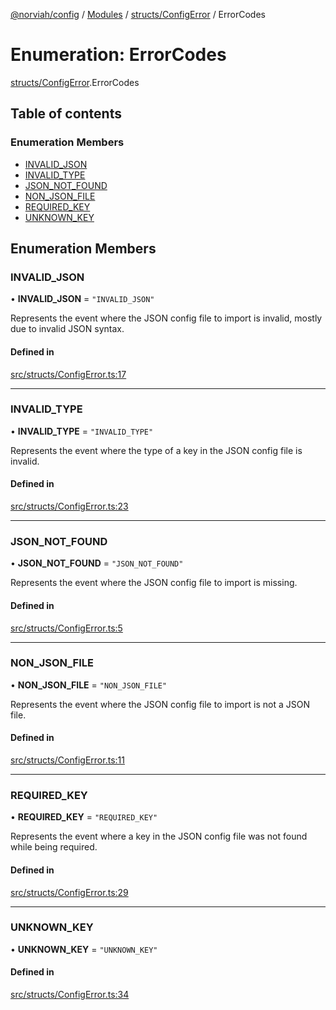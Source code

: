 [@norviah/config](../README.md) / [Modules](../modules.md) / [structs/ConfigError](../modules/structs_ConfigError.md) / ErrorCodes

# Enumeration: ErrorCodes

[structs/ConfigError](../modules/structs_ConfigError.md).ErrorCodes

## Table of contents

### Enumeration Members

- [INVALID\_JSON](structs_ConfigError.ErrorCodes.md#invalid_json)
- [INVALID\_TYPE](structs_ConfigError.ErrorCodes.md#invalid_type)
- [JSON\_NOT\_FOUND](structs_ConfigError.ErrorCodes.md#json_not_found)
- [NON\_JSON\_FILE](structs_ConfigError.ErrorCodes.md#non_json_file)
- [REQUIRED\_KEY](structs_ConfigError.ErrorCodes.md#required_key)
- [UNKNOWN\_KEY](structs_ConfigError.ErrorCodes.md#unknown_key)

## Enumeration Members

### INVALID\_JSON

• **INVALID\_JSON** = ``"INVALID_JSON"``

Represents the event where the JSON config file to import is invalid,
mostly due to invalid JSON syntax.

#### Defined in

[src/structs/ConfigError.ts:17](https://github.com/norviah/config/blob/a09ff28/src/structs/ConfigError.ts#L17)

___

### INVALID\_TYPE

• **INVALID\_TYPE** = ``"INVALID_TYPE"``

Represents the event where the type of a key in the JSON config file is
invalid.

#### Defined in

[src/structs/ConfigError.ts:23](https://github.com/norviah/config/blob/a09ff28/src/structs/ConfigError.ts#L23)

___

### JSON\_NOT\_FOUND

• **JSON\_NOT\_FOUND** = ``"JSON_NOT_FOUND"``

Represents the event where the JSON config file to import is missing.

#### Defined in

[src/structs/ConfigError.ts:5](https://github.com/norviah/config/blob/a09ff28/src/structs/ConfigError.ts#L5)

___

### NON\_JSON\_FILE

• **NON\_JSON\_FILE** = ``"NON_JSON_FILE"``

Represents the event where the JSON config file to import is not a JSON
file.

#### Defined in

[src/structs/ConfigError.ts:11](https://github.com/norviah/config/blob/a09ff28/src/structs/ConfigError.ts#L11)

___

### REQUIRED\_KEY

• **REQUIRED\_KEY** = ``"REQUIRED_KEY"``

Represents the event where a key in the JSON config file was not found
while being required.

#### Defined in

[src/structs/ConfigError.ts:29](https://github.com/norviah/config/blob/a09ff28/src/structs/ConfigError.ts#L29)

___

### UNKNOWN\_KEY

• **UNKNOWN\_KEY** = ``"UNKNOWN_KEY"``

#### Defined in

[src/structs/ConfigError.ts:34](https://github.com/norviah/config/blob/a09ff28/src/structs/ConfigError.ts#L34)

